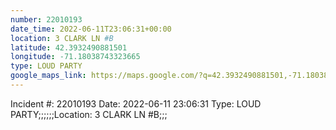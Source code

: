 ```yaml
---
number: 22010193
date_time: 2022-06-11T23:06:31+00:00
location: 3 CLARK LN #B
latitude: 42.3932490881501
longitude: -71.18038743323665
type: LOUD PARTY
google_maps_link: https://maps.google.com/?q=42.3932490881501,-71.18038743323665
---
```


Incident #: 22010193  Date: 2022-06-11 23:06:31   Type: LOUD PARTY;;;;;;Location: 3 CLARK LN #B;;;
